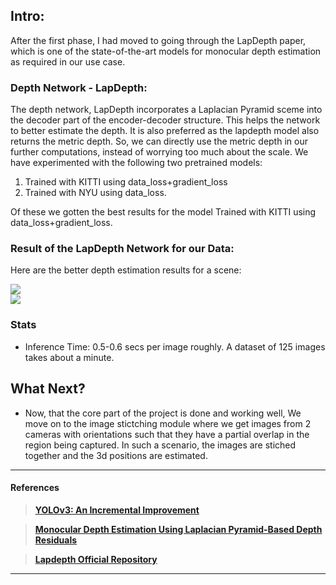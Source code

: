 ## Intro:

After the first phase, I had moved to going through the LapDepth paper, which is one of the state-of-the-art models for monocular depth estimation as required in our use case. 


### Depth Network - LapDepth:
The depth network, LapDepth incorporates a Laplacian Pyramid sceme into the decoder part of the encoder-decoder structure. This helps the network to better estimate the depth. It is also preferred as the lapdepth model also returns the metric depth. So, we can directly use the metric depth in our further computations, instead of worrying too much about the scale. We have experimented with the following two pretrained models:
1. Trained with KITTI using data_loss+gradient_loss
2. Trained with NYU using data_loss.

Of these we gotten the best results for the model Trained with KITTI using data_loss+gradient_loss.

### Result of the LapDepth Network for our Data:

Here are the better depth estimation results for a scene:

![](assets/image_gif.gif)
<br>
![](assets/depth_gif.gif)

### Stats
-  Inference Time: 0.5-0.6 secs per image roughly. A dataset of 125 images takes about a minute.

## What Next?
- Now, that the core part of the project is done and working well, We move on to the image stictching module where we get images from 2 cameras with orientations such that they have a partial overlap in the region being captured. In such a scenario, the images are stiched together and the 3d positions are estimated.

---

#### References

> [**YOLOv3: An Incremental Improvement**](https://arxiv.org/abs/1804.02767)

> [**Monocular Depth Estimation Using Laplacian Pyramid-Based Depth Residuals**](https://ieeexplore.ieee.org/document/9316778)

> [**Lapdepth Official Repository**](https://github.com/tjqansthd/LapDepth-release)
---
